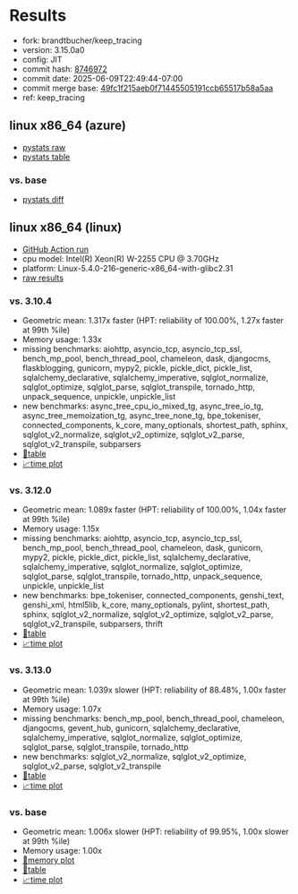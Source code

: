 # Results

- fork: brandtbucher/keep_tracing
- version: 3.15.0a0
- config: JIT
- commit hash: [8746972](https://github.com/brandtbucher/cpython/commit/8746972)
- commit date: 2025-06-09T22:49:44-07:00
- commit merge base: [49fc1f215aeb0f71445505191ccb65517b58a5aa](https://github.com/python/cpython/commit/49fc1f215aeb0f71445505191ccb65517b58a5aa)
- ref: keep_tracing

## linux x86_64 (azure)

- [pystats raw](bm-20250609-azure-x86_64-brandtbucher-keep_tracing-3.15.0a0-8746972-pystats.json)
- [pystats table](bm-20250609-azure-x86_64-brandtbucher-keep_tracing-3.15.0a0-8746972-pystats.md)

### vs. base

- [pystats diff](bm-20250609-azure-x86_64-brandtbucher-keep_tracing-3.15.0a0-8746972-pystats-vs-base.md)

## linux x86_64 (linux)

- [GitHub Action run](https://github.com/faster-cpython/benchmarking/actions/runs/15551644491)
- cpu model: Intel(R) Xeon(R) W-2255 CPU @ 3.70GHz
- platform: Linux-5.4.0-216-generic-x86_64-with-glibc2.31
- [raw results](bm-20250609-linux-x86_64-brandtbucher-keep_tracing-3.15.0a0-8746972.json)

### vs. 3.10.4

- Geometric mean: 1.317x faster (HPT: reliability of 100.00%, 1.27x faster at 99th %ile)
- Memory usage: 1.33x
- missing benchmarks: aiohttp, asyncio_tcp, asyncio_tcp_ssl, bench_mp_pool, bench_thread_pool, chameleon, dask, djangocms, flaskblogging, gunicorn, mypy2, pickle, pickle_dict, pickle_list, sqlalchemy_declarative, sqlalchemy_imperative, sqlglot_normalize, sqlglot_optimize, sqlglot_parse, sqlglot_transpile, tornado_http, unpack_sequence, unpickle, unpickle_list
- new benchmarks: async_tree_cpu_io_mixed_tg, async_tree_io_tg, async_tree_memoization_tg, async_tree_none_tg, bpe_tokeniser, connected_components, k_core, many_optionals, shortest_path, sphinx, sqlglot_v2_normalize, sqlglot_v2_optimize, sqlglot_v2_parse, sqlglot_v2_transpile, subparsers
- [📄table](bm-20250609-linux-x86_64-brandtbucher-keep_tracing-3.15.0a0-8746972-vs-3.10.4.md)
- [📈time plot](bm-20250609-linux-x86_64-brandtbucher-keep_tracing-3.15.0a0-8746972-vs-3.10.4.svg)

### vs. 3.12.0

- Geometric mean: 1.089x faster (HPT: reliability of 100.00%, 1.04x faster at 99th %ile)
- Memory usage: 1.15x
- missing benchmarks: aiohttp, asyncio_tcp, asyncio_tcp_ssl, bench_mp_pool, bench_thread_pool, chameleon, dask, gunicorn, mypy2, pickle, pickle_dict, pickle_list, sqlalchemy_declarative, sqlalchemy_imperative, sqlglot_normalize, sqlglot_optimize, sqlglot_parse, sqlglot_transpile, tornado_http, unpack_sequence, unpickle, unpickle_list
- new benchmarks: bpe_tokeniser, connected_components, genshi_text, genshi_xml, html5lib, k_core, many_optionals, pylint, shortest_path, sphinx, sqlglot_v2_normalize, sqlglot_v2_optimize, sqlglot_v2_parse, sqlglot_v2_transpile, subparsers, thrift
- [📄table](bm-20250609-linux-x86_64-brandtbucher-keep_tracing-3.15.0a0-8746972-vs-3.12.0.md)
- [📈time plot](bm-20250609-linux-x86_64-brandtbucher-keep_tracing-3.15.0a0-8746972-vs-3.12.0.svg)

### vs. 3.13.0

- Geometric mean: 1.039x slower (HPT: reliability of 88.48%, 1.00x faster at 99th %ile)
- Memory usage: 1.07x
- missing benchmarks: bench_mp_pool, bench_thread_pool, chameleon, djangocms, gevent_hub, gunicorn, sqlalchemy_declarative, sqlalchemy_imperative, sqlglot_normalize, sqlglot_optimize, sqlglot_parse, sqlglot_transpile, tornado_http
- new benchmarks: sqlglot_v2_normalize, sqlglot_v2_optimize, sqlglot_v2_parse, sqlglot_v2_transpile
- [📄table](bm-20250609-linux-x86_64-brandtbucher-keep_tracing-3.15.0a0-8746972-vs-3.13.0.md)
- [📈time plot](bm-20250609-linux-x86_64-brandtbucher-keep_tracing-3.15.0a0-8746972-vs-3.13.0.svg)

### vs. base

- Geometric mean: 1.006x slower (HPT: reliability of 99.95%, 1.00x slower at 99th %ile)
- Memory usage: 1.00x
- [🧠memory plot](bm-20250609-linux-x86_64-brandtbucher-keep_tracing-3.15.0a0-8746972-vs-base-mem.svg)
- [📄table](bm-20250609-linux-x86_64-brandtbucher-keep_tracing-3.15.0a0-8746972-vs-base.md)
- [📈time plot](bm-20250609-linux-x86_64-brandtbucher-keep_tracing-3.15.0a0-8746972-vs-base.svg)

